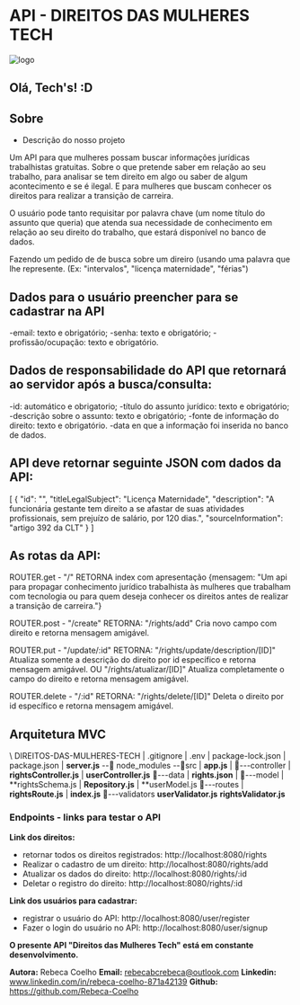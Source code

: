 # API - DIREITOS DAS MULHERES TECH

![logo](logo.png)


## Olá, Tech's! :D


## Sobre
- Descrição do nosso projeto

Um API para que mulheres possam buscar informações jurídicas trabalhistas gratuitas.
Sobre o que pretende saber em relação ao seu trabalho, para analisar se tem direito em algo ou saber de algum acontecimento e se é ilegal. E para mulheres que buscam conhecer os direitos para realizar a transição de carreira.

O usuário pode tanto requisitar por palavra chave (um nome título do assunto que queria) que atenda sua necessidade de conhecimento em relação ao seu direito do trabalho, que estará disponível no banco de dados.

Fazendo um pedido de de busca sobre um direiro (usando uma palavra que lhe represente. (Ex: "intervalos", "licença maternidade", "férias")


## Dados para o usuário preencher para se cadastrar na API
-email: texto e obrigatório;
-senha: texto e obrigatório;
-profissão/ocupação: texto e obrigatório.



## Dados de responsabilidade do API que retornará ao servidor após a busca/consulta:
-id: automático e obrigatorio;
-título do assunto jurídico: texto e obrigatório;
-descrição sobre o assunto: texto e obrigatório;
-fonte de informação do direito: texto e obrigatório.
-data en que a informação foi inserida no banco de dados.


## API deve retornar seguinte JSON com dados da API:

[
  {
        "id": "",
        "titleLegalSubject": "Licença Maternidade",
        "description": "A funcionária gestante tem direito a se afastar de suas atividades profissionais, sem prejuízo de salário, por 120 dias.",
        "sourceInformation": "artigo 392 da CLT"
    }
] 


## As rotas da API:

ROUTER.get -
"/"
RETORNA index com apresentação {mensagem: "Um api para propagar conhecimento jurídico trabalhista às mulheres que trabalham com tecnologia ou para quem deseja conhecer os direitos antes de realizar a transição de carreira."}


ROUTER.post -
"/create"
RETORNA:  "/rights/add" Cria novo campo com direito e retorna mensagem amigável.


ROUTER.put - 
"/update/:id"
RETORNA:  "/rights/update/description/[ID]" Atualiza somente a descrição do direito por id específico e retorna mensagem amigável.
OU
"/rights/atualizar/[ID]" Atualiza completamente o campo do direito e retorna mensagem amigável.


ROUTER.delete -
"/:id"
RETORNA: "/rights/delete/[ID]" Deleta o direito por id específico e retorna mensagem amigável.


## Arquitetura MVC

\ DIREITOS-DAS-MULHERES-TECH
		 |   .gitignore
		 |   .env
		 |   package-lock.json
		 |   package.json
	   |   **server.js**
			\--📂 node_modules
			\--📂src
			    |   **app.js**
			    |
			    📂---controller
			    |       **rightsController.js**
			    |       **userController.js**
          📂---data
          |     **rights.json**
          | 
	  📂---model
	  |       **rightsSchema.js
	  |       **Repository.js**
	  |       **userModel.js
          📂---routes
	  |	**rightsRoute.js**
          |     **index.js**
	  📂---validators
	  	**userValidator.js**
		**rightsValidator.js**


### Endpoints - links para testar o API

**Link dos direitos:**
- retornar todos os direitos registrados: http://localhost:8080/rights
- Realizar o cadastro de um direito:  http://localhost:8080/rights/add
- Atualizar os dados do direito: http://localhost:8080/rights/:id
- Deletar o registro do direito: http://localhost:8080/rights/:id


**Link dos usuários para cadastrar:**
- registrar o usuário do API: http://localhost:8080/user/register
- Fazer o login do usuário no API: http://localhost:8080/user/signup



**O presente API "Direitos das Mulheres Tech" está em constante desenvolvimento.**

**Autora:** Rebeca Coelho
**Email:** rebecabcrebeca@outlook.com
**Linkedin:** www.linkedin.com/in/rebeca-coelho-871a42139
**Github:** https://github.com/Rebeca-Coelho